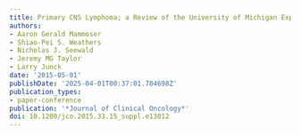 ```yaml
---
title: Primary CNS Lymphoma; a Review of the University of Michigan Experience 2004-2013.
authors:
- Aaron Gerald Mammoser
- Shiao-Pei S. Weathers
- Nicholas J. Seewald
- Jeremy MG Taylor
- Larry Junck
date: '2015-05-01'
publishDate: '2025-04-01T00:37:01.784698Z'
publication_types:
- paper-conference
publication: '*Journal of Clinical Oncology*'
doi: 10.1200/jco.2015.33.15_suppl.e13012
---
```

